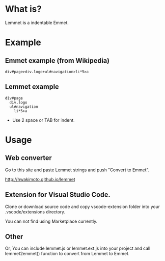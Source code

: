 # What is?

Lemmet is a indentable Emmet.

# Example

## Emmet example (from Wikipedia)
```
div#page>div.logo+ul#navigation>li*5>a
```

## Lemmet example
```
div#page
  div.logo
  ul#navigation
    li*5>a
```
* Use 2 space or TAB for indent.

# Usage

## Web converter
Go to this site and paste Lemmet strings and push "Convert to Emmet".

http://hwakimoto.github.io/lemmet

## Extension for Visual Studio Code. 

Clone or download source code and copy vscode-extension folder into your .vscode/extensions directory.

You can not find using Marketplace currently.

## Other

Or, You can include lemmet.js or lemmet.ext.js into your project and call lemmet2emmet() function to convert from Lemmet to Emmet.


